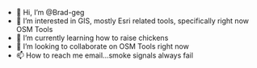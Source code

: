 - 👋 Hi, I’m @Brad-geg
- 👀 I’m interested in GIS, mostly Esri related tools, specifically right now OSM Tools
- 🌱 I’m currently learning how to raise chickens
- 💞️ I’m looking to collaborate on OSM Tools right now
- 📫 How to reach me email...smoke signals always fail

<!---
Brad-geg/Brad-geg is a ✨ special ✨ repository because its `README.md` (this file) appears on your GitHub profile.
You can click the Preview link to take a look at your changes.
--->
